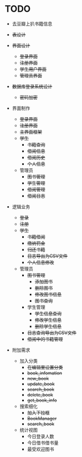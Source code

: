 # TODO

* 去豆瓣上扒书籍信息
* ~~表设计~~
* ~~界面设计~~
  * ~~登录界面~~
  * ~~注册界面~~
  * ~~学生用户界面~~
  * ~~管理员界面~~

* ~~数据库登录系统设计~~
  * ~~密码加密~~

* 界面制作
  * ~~登录界面~~
  * ~~注册界面~~
  * ~~主界面框架~~
  * ~~学生~~
    * ~~书籍查询~~
    * ~~借阅信息~~
    * ~~借阅历史~~
    * ~~个人信息~~
  * 管理员
    * ~~图书管理~~
    * ~~学生管理~~
    * ~~借阅管理~~
    * ~~借阅日志~~

* 逻辑业务
  * ~~登录~~
  * ~~注册~~
  * ~~学生~~
    * ~~书籍借阅~~
    * ~~缴纳罚金~~
    * ~~归还书籍~~
    * ~~日志导出为CSV文件~~
    * ~~个人信息修改~~
  * 管理员
    * ~~图书管理~~
      * ~~添加图书~~
      * ~~删除图书~~
      * ~~修改图书信息~~
      * ~~图书查询~~
    * 学生管理
      * ~~学生信息查询~~
      * ~~修改学生信息~~
      * ~~删除学生信息~~
    * ~~日志查询导出为CSV文件~~
    * ~~借阅中的书籍管理~~

* 附加需求
  * 加入分类
    * ~~在编辑里设置分类~~
    * ~~book_infomation~~
    * ~~new_book~~
    * ~~update_book~~
    * ~~search_book~~
    * ~~delete_book~~
    * ~~get_book_info~~
  * 搜索细化
    * ~~加入下拉框~~
    * ~~BookManager~~
    * ~~search_book~~
  * 统计视图
    * 今日登录人数
    * 今日借书借书量
    * 最受欢迎图书
